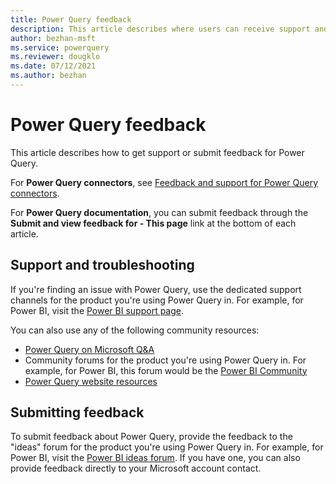 ```yaml
---
title: Power Query feedback
description: This article describes where users can receive support and share feedback for Power Query. 
author: bezhan-msft
ms.service: powerquery
ms.reviewer: dougklo
ms.date: 07/12/2021
ms.author: bezhan
---
```


# Power Query feedback

This article describes how to get support or submit feedback for Power Query.

For **Power Query connectors**, see [Feedback and support for Power Query connectors](Connectors/ConnectorFeedback.md).

For **Power Query documentation**, you can submit feedback through the **Submit and view feedback for - This page** link at the bottom of each article. 

## Support and troubleshooting

If you're finding an issue with Power Query, use the dedicated support channels for the product you're using Power Query in. For example, for Power BI, visit the [Power BI support page](https://powerbi.microsoft.com/support/).

You can also use any of the following community resources:

* [Power Query on Microsoft Q&A](/answers/products/pwrqry)
* Community forums for the product you're using Power Query in. For example, for Power BI, this forum would be the [Power BI Community](https://community.powerbi.com/t5/Power-Query/bd-p/power-bi-services)
* [Power Query website resources](https://powerquery.microsoft.com/resources/)

## Submitting feedback

To submit feedback about Power Query, provide the feedback to the "ideas" forum for the product you're using Power Query in. For example, for Power BI, visit the [Power BI ideas forum](https://ideas.powerbi.com). If you have one, you can also provide feedback directly to your Microsoft account contact.
